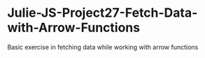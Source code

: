 # Julie-JS-Project27-Fetch-Data-with-Arrow-Functions
Basic exercise in fetching data while working with arrow functions

